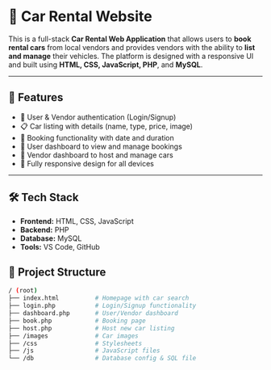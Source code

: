# 🚗 Car Rental Website

This is a full-stack **Car Rental Web Application** that allows users to **book rental cars** from local vendors and provides vendors with the ability to **list and manage** their vehicles. The platform is designed with a responsive UI and built using **HTML, CSS, JavaScript, PHP**, and **MySQL**.

---

## 📌 Features

- 🔐 User & Vendor authentication (Login/Signup)
- 📋 Car listing with details (name, type, price, image)
- 🧾 Booking functionality with date and duration
- 🧑 User dashboard to view and manage bookings
- 🚙 Vendor dashboard to host and manage cars
- 📱 Fully responsive design for all devices

---

## 🛠️ Tech Stack

- **Frontend:** HTML, CSS, JavaScript  
- **Backend:** PHP  
- **Database:** MySQL  
- **Tools:** VS Code, GitHub  

## 📂 Project Structure

```bash
/ (root)
├── index.html          # Homepage with car search
├── login.php           # Login/Signup functionality
├── dashboard.php       # User/Vendor dashboard
├── book.php            # Booking page
├── host.php            # Host new car listing
├── /images             # Car images
├── /css                # Stylesheets
├── /js                 # JavaScript files
└── /db                 # Database config & SQL file
